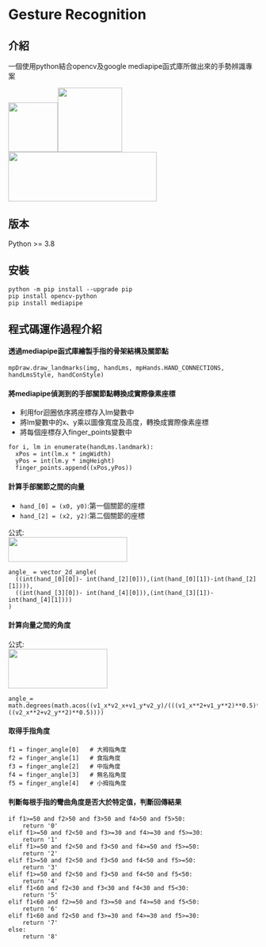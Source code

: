 # Gesture Recognition

## 介紹
一個使用python結合opencv及google mediapipe函式庫所做出來的手勢辨識專案

<img src="https://upload.wikimedia.org/wikipedia/commons/thumb/c/c3/Python-logo-notext.svg/1200px-Python-logo-notext.svg.png" width="100" height="100"><img src="https://github.com/yichengtsai/opencv_gesture/blob/main/photo/opencv_image.png" width="130" height="130"><img src="https://miro.medium.com/v2/resize:fit:1400/0*uMb2M-O9fLtRKmOo.png" width="300" height="100">

## 版本

Python >= 3.8

## 安裝

```
python -m pip install --upgrade pip
pip install opencv-python
pip install mediapipe
```
## 程式碼運作過程介紹

#### 透過mediapipe函式庫繪製手指的骨架結構及關節點
```
mpDraw.draw_landmarks(img, handLms, mpHands.HAND_CONNECTIONS, handLmsStyle, handConStyle)
```

#### 將mediapipe偵測到的手部關節點轉換成實際像素座標
- 利用for迴圈依序將座標存入lm變數中
- 將lm變數中的x、y乘以圖像寬度及高度，轉換成實際像素座標
- 將每個座標存入finger_points變數中
```
for i, lm in enumerate(handLms.landmark):
  xPos = int(lm.x * imgWidth)
  yPos = int(lm.y * imgHeight)
  finger_points.append((xPos,yPos))
```

#### 計算手部關節之間的向量
- `hand_[0] = (x0, y0)`:第一個關節的座標
- `hand_[2] = (x2, y2)`:第二個關節的座標<br/>

公式:<br/>
<img src="https://github.com/yichengtsai/opencv_gesture/blob/main/photo/formula_1.png" width="240" height="50">
```
angle_ = vector_2d_angle(
  ((int(hand_[0][0])- int(hand_[2][0])),(int(hand_[0][1])-int(hand_[2][1]))),
  ((int(hand_[3][0])- int(hand_[4][0])),(int(hand_[3][1])- int(hand_[4][1])))
)
```

#### 計算向量之間的角度<br/>
公式:<br/>
<img src="https://github.com/yichengtsai/opencv_gesture/blob/main/photo/formula_2.png" width="200" height="80"/><br/>
```
angle_= math.degrees(math.acos((v1_x*v2_x+v1_y*v2_y)/(((v1_x**2+v1_y**2)**0.5)*((v2_x**2+v2_y**2)**0.5))))
```

#### 取得手指角度
```
f1 = finger_angle[0]   # 大拇指角度
f2 = finger_angle[1]   # 食指角度
f3 = finger_angle[2]   # 中指角度
f4 = finger_angle[3]   # 無名指角度
f5 = finger_angle[4]   # 小拇指角度
```

#### 判斷每根手指的彎曲角度是否大於特定值，判斷回傳結果
```
if f1>=50 and f2>50 and f3>50 and f4>50 and f5>50:
    return '0'
elif f1>=50 and f2<50 and f3>=30 and f4>=30 and f5>=30:
    return '1'
elif f1>=50 and f2<50 and f3<50 and f4>=50 and f5>=50:
    return '2'
elif f1>=50 and f2<50 and f3<50 and f4<50 and f5>=50:
    return '3'
elif f1>=50 and f2<50 and f3<50 and f4<50 and f5<50:
    return '4'
elif f1<60 and f2<30 and f3<30 and f4<30 and f5<30:
    return '5'
elif f1<60 and f2>=50 and f3>=50 and f4>=50 and f5<50:
    return '6'
elif f1<60 and f2<50 and f3>=30 and f4>=30 and f5>=30:
    return '7'
else:
    return '8'
```







